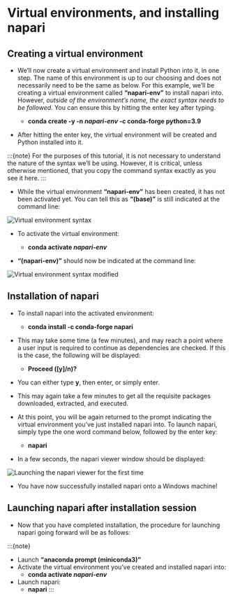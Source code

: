 # Virtual environments, and installing napari

## Creating a virtual environment

- We’ll now create a virtual environment and install Python into it, in one step. The name of this environment is up to our choosing and does not necessarily need to be the same as below. For this example, we’ll be creating a virtual environment called **“napari-env”** to install napari into. However, *outside of the environment’s name, the exact syntax needs to be followed*. You can ensure this by hitting the enter key after typing. 

  - **conda create -y -n *napari-env* -c conda-forge python=3.9**

- After hitting the enter key, the virtual environment will be created and Python installed into it.

:::{note} 
For the purposes of this tutorial, it is not necessary to understand the nature of the syntax we’ll be using. However, it is critical, unless otherwise mentioned, that you copy the command syntax exactly as you see it here. 
:::

- While the virtual environment **“napari-env”** has been created, it has not been activated yet. You can tell this as **“(base)”** is still indicated at the command line:  

![Virtual environment syntax](images/install-4.png)

- To activate the virtual environment:

  - **conda activate *napari-env***

- **“(napari-env)”** should now be indicated at the command line:

![Virtual environment syntax modified](images/install-5.png)

## Installation of napari 

- To install napari into the activated environment:

  - **conda install -c conda-forge napari**

- This may take some time (a few minutes), and may reach a point where a user input is required to continue as dependencies are checked. If this is the case, the following will be displayed:

  - **Proceed ([y]/n)?**

- You can either type **y**, then enter, or simply enter.

- This may again take a few minutes to get all the requisite packages downloaded, extracted, and executed. 
- At this point, you will be again returned to the prompt indicating the virtual environment you’ve just installed napari into. To launch napari, simply type the one word command below, followed by the enter key:
  - **napari**

- In a few seconds, the napari viewer window should be displayed:

![Launching the napari viewer for the first time](images/install-6.png)

- You have now successfully installed napari onto a Windows machine!

## Launching napari after installation session

- Now that you have completed installation, the procedure for launching napari going forward will be as follows:

:::{note} 
- Launch **“anaconda prompt (miniconda3)”**
- Activate the virtual environment you’ve created and installed napari into:
  - **conda activate *napari-env***
- Launch napari:
  - **napari**
:::
